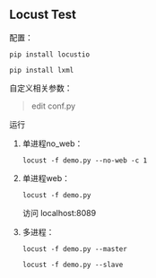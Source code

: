 ## Locust Test

配置：

`pip install locustio`

`pip install lxml`
 
自定义相关参数：
> edit conf.py

运行

1. 单进程no_web：
	
	`locust -f demo.py --no-web -c 1`
2. 单进程web：

	`locust -f demo.py`
	
	访问 localhost:8089
3. 多进程：

	`locust -f demo.py --master`
	
	`locust -f demo.py --slave`

 